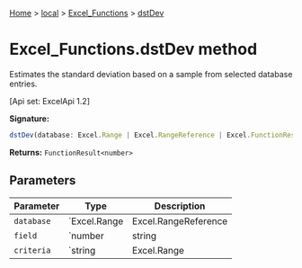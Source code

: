 [Home](./index) &gt; [local](local.md) &gt; [Excel\_Functions](local.excel_functions.md) &gt; [dstDev](local.excel_functions.dstdev.md)

# Excel\_Functions.dstDev method

Estimates the standard deviation based on a sample from selected database entries. 

 \[Api set: ExcelApi 1.2\]

**Signature:**
```javascript
dstDev(database: Excel.Range | Excel.RangeReference | Excel.FunctionResult<any>, field: number | string | Excel.Range | Excel.RangeReference | Excel.FunctionResult<any>, criteria: string | Excel.Range | Excel.RangeReference | Excel.FunctionResult<any>): FunctionResult<number>;
```
**Returns:** `FunctionResult<number>`

## Parameters

|  Parameter | Type | Description |
|  --- | --- | --- |
|  `database` | `Excel.Range | Excel.RangeReference | Excel.FunctionResult<any>` |  |
|  `field` | `number | string | Excel.Range | Excel.RangeReference | Excel.FunctionResult<any>` |  |
|  `criteria` | `string | Excel.Range | Excel.RangeReference | Excel.FunctionResult<any>` |  |

